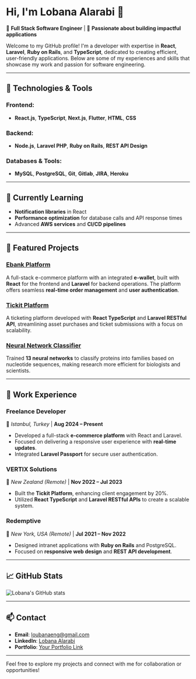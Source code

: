 # Hi, I'm Lobana Alarabi 👋  
🌟 **Full Stack Software Engineer** | 🚀 **Passionate about building impactful applications**  

Welcome to my GitHub profile! I'm a developer with expertise in **React**, **Laravel**, **Ruby on Rails**, and **TypeScript**, dedicated to creating efficient, user-friendly applications. Below are some of my experiences and skills that showcase my work and passion for software engineering.

---

## 🔧 Technologies & Tools
### Frontend:
- **React.js**, **TypeScript**, **Next.js**, **Flutter**, **HTML**, **CSS**

### Backend:
- **Node.js**, **Laravel PHP**, **Ruby on Rails**, **REST API Design**

### Databases & Tools:
- **MySQL**, **PostgreSQL**, **Git**, **Gitlab**, **JIRA**, **Heroku**

---

## 🌱 Currently Learning
- **Notification libraries** in React
- **Performance optimization** for database calls and API response times
- Advanced **AWS services** and **CI/CD pipelines**

---

## 📌 Featured Projects
### **[Ebank Platform](https://github.com/your-repo-link)**  
A full-stack e-commerce platform with an integrated **e-wallet**, built with **React** for the frontend and **Laravel** for backend operations. The platform offers seamless **real-time order management** and **user authentication**.

### **[Tickit Platform](https://github.com/your-repo-link)**  
A ticketing platform developed with **React TypeScript** and **Laravel RESTful API**, streamlining asset purchases and ticket submissions with a focus on scalability.

### **[Neural Network Classifier](https://github.com/your-repo-link)**  
Trained **13 neural networks** to classify proteins into families based on nucleotide sequences, making research more efficient for biologists and scientists.

---

## 💼 Work Experience
### **Freelance Developer**  
📍 *Istanbul, Turkey* | **Aug 2024 – Present**  
- Developed a full-stack **e-commerce platform** with React and Laravel.  
- Focused on delivering a responsive user experience with **real-time updates**.  
- Integrated **Laravel Passport** for secure user authentication.

### **VERTIX Solutions**  
📍 *New Zealand (Remote)* | **Nov 2022 – Jul 2023**  
- Built the **Tickit Platform**, enhancing client engagement by 20%.  
- Utilized **React TypeScript** and **Laravel RESTful APIs** to create a scalable system.  

### **Redemptive**  
📍 *New York, USA (Remote)* | **Jul 2021 – Nov 2022**  
- Designed intranet applications with **Ruby on Rails** and PostgreSQL.  
- Focused on **responsive web design** and **REST API development**.  

---

## 📈 GitHub Stats  
![Lobana's GitHub stats](https://github-readme-stats.vercel.app/api?username=LobanaAlarabi&show_icons=true&theme=radical)

---

## 📫 Contact
- **Email**: [loubanaeng@gmail.com](mailto:loubanaeng@gmail.com)  
- **LinkedIn**: [Lobana Alarabi](https://www.linkedin.com/in/lobana-alarabi-38470b199)  
- **Portfolio**: [Your Portfolio Link](https://your-portfolio-link.com)

---

Feel free to explore my projects and connect with me for collaboration or opportunities!
